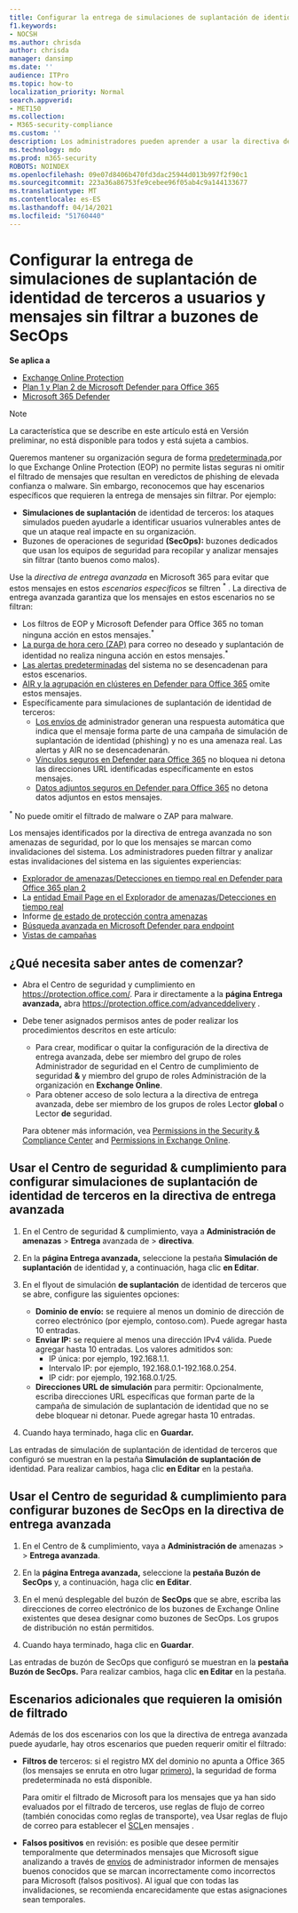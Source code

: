 ```yaml
---
title: Configurar la entrega de simulaciones de suplantación de identidad de terceros a usuarios y mensajes sin filtrar a buzones de SecOps
f1.keywords:
- NOCSH
ms.author: chrisda
author: chrisda
manager: dansimp
ms.date: ''
audience: ITPro
ms.topic: how-to
localization_priority: Normal
search.appverid:
- MET150
ms.collection:
- M365-security-compliance
ms.custom: ''
description: Los administradores pueden aprender a usar la directiva de entrega avanzada en Exchange Online Protection (EOP) para identificar mensajes que no deben filtrarse en escenarios compatibles específicos (simulaciones de suplantación de identidad de terceros y mensajes entregados a buzones de operaciones de seguridad (SecOps).
ms.technology: mdo
ms.prod: m365-security
ROBOTS: NOINDEX
ms.openlocfilehash: 09e07d8406b470fd3dac25944d013b997f2f90c1
ms.sourcegitcommit: 223a36a86753fe9cebee96f05ab4c9a144133677
ms.translationtype: MT
ms.contentlocale: es-ES
ms.lasthandoff: 04/14/2021
ms.locfileid: "51760440"
---
```

# <a name="configure-the-delivery-of-third-party-phishing-simulations-to-users-and-unfiltered-messages-to-secops-mailboxes"></a>Configurar la entrega de simulaciones de suplantación de identidad de terceros a usuarios y mensajes sin filtrar a buzones de SecOps

**Se aplica a**
- [Exchange Online Protection](exchange-online-protection-overview.md)
- [Plan 1 y Plan 2 de Microsoft Defender para Office 365](defender-for-office-365.md)
- [Microsoft 365 Defender](../defender/microsoft-365-defender.md)

> [!NOTE]
> La característica que se describe en este artículo está en Versión preliminar, no está disponible para todos y está sujeta a cambios.

Queremos mantener su organización segura de forma [predeterminada,](secure-by-default.md)por lo que Exchange Online Protection (EOP) no permite listas seguras ni omitir el filtrado de mensajes que resultan en veredictos de phishing de elevada confianza o malware. Sin embargo, reconocemos que hay escenarios específicos que requieren la entrega de mensajes sin filtrar. Por ejemplo:

- **Simulaciones de suplantación** de identidad de terceros: los ataques simulados pueden ayudarle a identificar usuarios vulnerables antes de que un ataque real impacte en su organización.
- Buzones de operaciones de seguridad **(SecOps):** buzones dedicados que usan los equipos de seguridad para recopilar y analizar mensajes sin filtrar (tanto buenos como malos).

Use la _directiva de entrega avanzada_ en Microsoft 365 para evitar que estos mensajes en estos _escenarios específicos_ se filtren <sup>\*</sup> . La directiva de entrega avanzada garantiza que los mensajes en estos escenarios no se filtran:

- Los filtros de EOP y Microsoft Defender para Office 365 no toman ninguna acción en estos mensajes.<sup>\*</sup>
- [La purga de hora cero (ZAP)](zero-hour-auto-purge.md) para correo no deseado y suplantación de identidad no realiza ninguna acción en estos mensajes.<sup>\*</sup>
- [Las alertas predeterminadas](alerts.md) del sistema no se desencadenan para estos escenarios.
- [AIR y la agrupación en clústeres en Defender para Office 365](office-365-air.md) omite estos mensajes.
- Específicamente para simulaciones de suplantación de identidad de terceros:
  - [Los envíos de](admin-submission.md) administrador generan una respuesta automática que indica que el mensaje forma parte de una campaña de simulación de suplantación de identidad (phishing) y no es una amenaza real. Las alertas y AIR no se desencadenarán.
  - [Vínculos seguros en Defender para Office 365](safe-links.md) no bloquea ni detona las direcciones URL identificadas específicamente en estos mensajes.
  - [Datos adjuntos seguros en Defender para Office 365](safe-attachments.md) no detona datos adjuntos en estos mensajes.

<sup>\*</sup> No puede omitir el filtrado de malware o ZAP para malware.

Los mensajes identificados por la directiva de entrega avanzada no son amenazas de seguridad, por lo que los mensajes se marcan como invalidaciones del sistema. Los administradores pueden filtrar y analizar estas invalidaciones del sistema en las siguientes experiencias:

- [Explorador de amenazas/Detecciones en tiempo real en Defender para Office 365 plan 2](threat-explorer.md)
- La [entidad Email Page en el Explorador de amenazas/Detecciones en tiempo real](mdo-email-entity-page.md)
- Informe [de estado de protección contra amenazas](view-email-security-reports.md#threat-protection-status-report)
- [Búsqueda avanzada en Microsoft Defender para endpoint](../defender-endpoint/advanced-hunting-overview.md)
- [Vistas de campañas](campaigns.md)

## <a name="what-do-you-need-to-know-before-you-begin"></a>¿Qué necesita saber antes de comenzar?

- Abra el Centro de seguridad y cumplimiento en <https://protection.office.com/>. Para ir directamente a la **página Entrega avanzada,** abra <https://protection.office.com/advanceddelivery> .

- Debe tener asignados permisos antes de poder realizar los procedimientos descritos en este artículo:
  - Para crear, modificar o quitar la configuración de la directiva de  entrega avanzada, debe ser miembro del grupo de roles  Administrador de seguridad en el Centro de cumplimiento de seguridad **&** y miembro del grupo de roles Administración de la organización en **Exchange Online**.  
  - Para obtener acceso de solo lectura a la directiva de entrega avanzada, debe ser miembro de los grupos de roles Lector **global** o Lector **de** seguridad.

  Para obtener más información, vea [Permissions in the Security & Compliance Center](permissions-in-the-security-and-compliance-center.md) and [Permissions in Exchange Online](/exchange/permissions-exo/permissions-exo).

## <a name="use-the-security--compliance-center-to-configure-third-party-phishing-simulations-in-the-advanced-delivery-policy"></a>Usar el Centro de seguridad & cumplimiento para configurar simulaciones de suplantación de identidad de terceros en la directiva de entrega avanzada

1. En el Centro de seguridad & cumplimiento, vaya a **Administración de amenazas** \> **Entrega** avanzada de \> **directiva**.

2. En la **página Entrega avanzada,** seleccione la pestaña **Simulación de suplantación** de identidad y, a continuación, haga clic **en Editar**.

3. En el flyout de simulación **de suplantación** de identidad de terceros que se abre, configure las siguientes opciones:

   - **Dominio de envío:** se requiere al menos un dominio de dirección de correo electrónico (por ejemplo, contoso.com). Puede agregar hasta 10 entradas.
   - **Enviar IP:** se requiere al menos una dirección IPv4 válida. Puede agregar hasta 10 entradas. Los valores admitidos son:
     - IP única: por ejemplo, 192.168.1.1.
     - Intervalo IP: por ejemplo, 192.168.0.1-192.168.0.254.
     - IP cidr: por ejemplo, 192.168.0.1/25.
   - **Direcciones URL de simulación** para permitir: Opcionalmente, escriba direcciones URL específicas que forman parte de la campaña de simulación de suplantación de identidad que no se debe bloquear ni detonar. Puede agregar hasta 10 entradas.

4. Cuando haya terminado, haga clic en **Guardar.**

Las entradas de simulación de suplantación de identidad de terceros que configuró se muestran en la pestaña **Simulación de suplantación de** identidad. Para realizar cambios, haga clic **en Editar** en la pestaña.

## <a name="use-the-security--compliance-center-to-configure-secops-mailboxes-in-the-advanced-delivery-policy"></a>Usar el Centro de seguridad & cumplimiento para configurar buzones de SecOps en la directiva de entrega avanzada

1. En el Centro de & cumplimiento, vaya a **Administración de** amenazas \>  \> **Entrega avanzada**.

2. En la **página Entrega avanzada,** seleccione la **pestaña Buzón de SecOps** y, a continuación, haga clic **en Editar**.

3. En el menú desplegable del buzón de **SecOps** que se abre, escriba las direcciones de correo electrónico de los buzones de Exchange Online existentes que desea designar como buzones de SecOps. Los grupos de distribución no están permitidos.

4. Cuando haya terminado, haga clic en **Guardar**.

Las entradas de buzón de SecOps que configuró se muestran en la **pestaña Buzón de SecOps.** Para realizar cambios, haga clic **en Editar** en la pestaña.

## <a name="additional-scenarios-that-require-filtering-bypass"></a>Escenarios adicionales que requieren la omisión de filtrado

Además de los dos escenarios con los que la directiva de entrega avanzada puede ayudarle, hay otros escenarios que pueden requerir omitir el filtrado:

- **Filtros de** terceros: si el registro MX del dominio no apunta a Office 365 (los mensajes se enruta en otro lugar [primero),](secure-by-default.md) la seguridad de forma predeterminada no está disponible.

  Para omitir el filtrado de Microsoft para los mensajes que ya han sido evaluados por el filtrado de terceros, use reglas de flujo de correo (también conocidas como reglas de transporte), vea Usar reglas de flujo de correo para establecer el [SCL](use-mail-flow-rules-to-set-the-spam-confidence-level-scl-in-messages.md)en mensajes .

- **Falsos positivos** en revisión: es posible que desee permitir temporalmente que determinados mensajes que Microsoft sigue analizando a través de [envíos](admin-submission.md) de administrador informen de mensajes buenos conocidos que se marcan incorrectamente como incorrectos para Microsoft (falsos positivos). Al igual que con todas las invalidaciones, se recomienda encarecidamente que estas asignaciones sean temporales.
